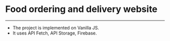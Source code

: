 # Food ordering and delivery website

***
* The project is implemented on Vanilla JS.
* It uses API Fetch, API Storage, Firebase.

